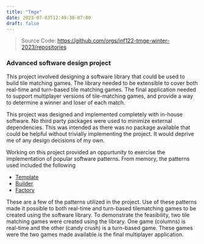 ```yaml
---
title: "Tmge"
date: 2023-07-03T12:49:38-07:00
draft: false
---
```


> Source Code: https://github.com/orgs/inf122-tmge-winter-2023/repositories

### Advanced software design project

This project involved designing a software library that could be used to build tile matching games. The library needed to be extensible to cover both real-time and turn-based tile matching games. The final application needed to support multiplayer versions of tile-matching games, and provide a way to determine a winner and loser of each match.

This project was designed and implemented completely with in-house software. No third party packages were used to minimize external dependencies. This was intended as there was no package available that could be helpful without trivially implementing the project. It would deprive me of any design decisions of my own.

Working on this project provided an oppurtunity to exercise the implementation of popular software patterns. From memory, the patterns used included the following

- [Template](https://en.wikipedia.org/wiki/Template_method_pattern)
- [Builder](https://en.wikipedia.org/wiki/Builder_pattern)
- [Factory](https://en.wikipedia.org/wiki/Factory_method_pattern)

These are a few of the patterns utilized in the project. Use of these patterns made it possible to both real-time and turn-based tilematching games to be created using the software library. To demonstrate the feasibility, two tile matching games were created using the library. One game (columns) is real-time and the other (candy crush) is a turn-based game. These games were the two games made available is the final multiplayer application.
